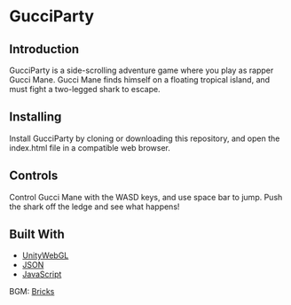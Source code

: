 # GucciParty

## Introduction

GucciParty is a side-scrolling adventure game where you play as rapper Gucci Mane. Gucci Mane finds himself on a floating tropical island, and must fight a two-legged shark to escape.

## Installing

Install GucciParty by cloning or downloading this repository, and open the index.html file in a compatible web browser.

## Controls

Control Gucci Mane with the WASD keys, and use space bar to jump. Push the shark off the ledge and see what happens!

## Built With

* [UnityWebGL](https://docs.unity3d.com/Manual/webgl-building.html)
* [JSON](https://www.json.org/)
* [JavaScript](https://www.javascript.com/)


BGM: [Bricks](https://www.youtube.com/watch?v=bIS8twlzuMw)
